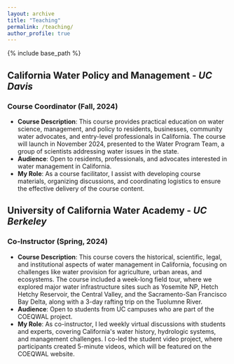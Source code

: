 ```yaml
---
layout: archive
title: "Teaching"
permalink: /teaching/
author_profile: true
---
```


{% include base_path %}

## California Water Policy and Management - _UC Davis_
### Course Coordinator (Fall, 2024)
*	**Course Description**:
This course provides practical education on water science, management, and policy to residents, businesses, community water advocates, and entry-level professionals in California. The course will launch in November 2024, presented to the Water Program Team, a group of scientists addressing water issues in the state.
* **Audience**:
Open to residents, professionals, and advocates interested in water management in California.
* **My Role**:
As a course facilitator, I assist with developing course materials, organizing discussions, and coordinating logistics to ensure the effective delivery of the course content.

## University of California Water Academy - _UC Berkeley_
### Co-Instructor (Spring, 2024)
*	**Course Description**:
This course covers the historical, scientific, legal, and institutional aspects of water management in California, focusing on challenges like water provision for agriculture, urban areas, and ecosystems. The course included a week-long field tour, where we explored major water infrastructure sites such as Yosemite NP, Hetch Hetchy Reservoir, the Central Valley, and the Sacramento-San Francisco Bay Delta, along with a 3-day rafting trip on the Tuolumne River.
* **Audience**:
Open to students from UC campuses who are part of the COEQWAL project.
* **My Role**:
As co-instructor, I led weekly virtual discussions with students and experts, covering California's water history, hydrologic systems, and management challenges. I co-led the student video project, where participants created 5-minute videos, which will be featured on the COEQWAL website.

